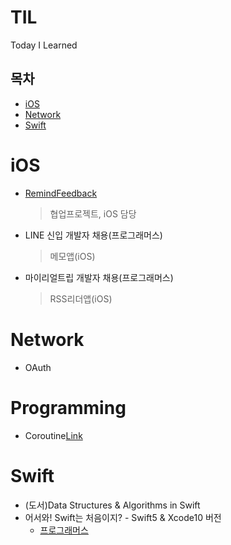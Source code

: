 # TIL
Today I Learned

## 목차
 - [iOS](https://github.com/newoo/TIL#iOS)
 - [Network](https://github.com/newoo/TIL#Network)
 - [Swift](https://github.com/newoo/TIL#Swift)

# iOS
 - [RemindFeedback](https://github.com/avon-dev/remindfeedback-ios)
 
   > 협업프로젝트, iOS 담당
   
 - LINE 신입 개발자 채용(프로그래머스)
 
   > 메모앱(iOS)
   
 - 마이리얼트립 개발자 채용(프로그래머스)
 
   > RSS리더앱(iOS)

# Network
 - OAuth
 
# Programming
 - Coroutine[Link](programming/coroutine.md)
 
# Swift
 - (도서)Data Structures & Algorithms in Swift
 - 어서와! Swift는 처음이지? - Swift5 & Xcode10 버전
   - [프로그래머스](https://programmers.co.kr/learn/courses/9873)
